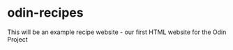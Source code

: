 # odin-recipes

This will be an example recipe website - our first HTML website for the Odin Project